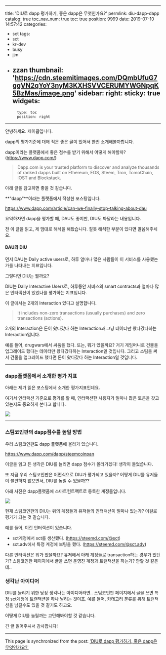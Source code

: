 
---
title: 'DIU로 dapp 평가하기, 좋은 dapp은 무엇인가요?'
permlink: diu-dapp-dapp
catalog: true
toc_nav_num: true
toc: true
position: 9999
date: 2019-07-10 14:57:42
categories:
- sct
tags:
- sct
- kr-dev
- busy
- jjm
- zzan
thumbnail: 'https://cdn.steemitimages.com/DQmbUfuG7ggVN2qYoY3nyM3KXHSVVCERUMYWGNpqK5BzMas/image.png'
sidebar:
    right:
        sticky: true
widgets:
    -
        type: toc
        position: right
---


안녕하세요. 제이콥입니다.

dapp의 평가기준에 대해 적은 좋은 글이 있어서 한번 소개해볼까합니다.

dapp이라는 플랫폼에서 좋은 점수를 받기 위해서 어떻게 해야할까?
(https://www.dapp.com/)
> Dapp.com is your trusted platform to discover and analyze thousands of ranked dapps built on Ethereum, EOS, Steem, Tron, TomoChain, IOST and Blockstack.

아래 글을 참고하면 좋을 것 같습니다.

 **"dapp"**이라는 플랫폼에서 작성한 포스팅입니다.

https://www.dapp.com/article/can-we-finally-stop-talking-about-dau

요약하자면 dapp을 평가할 때, DAU도 좋지만, DIU도 봐달라는 내용입니다.

전 이 글을 읽고, 제 맘대로 해석을 해봤습니다. 잘못 해석한 부분이 있다면 말씀해주세요.


#### DAU와 DIU

먼저 DAU는 Daily active users로, 하루 얼마나 많은 사람들이 이 서비스를 사용했는가를 나타내는 지표입니다.

그렇다면 DIU는 뭘까요?

DIU는 Daily Interactive Users로, 하루동안 서비스의 smart contracts과 얼마나 많은 인터랙션이 있었나를 평가하는 지표입니다.

이 글에서는 2개의 Interaction 있다고 설명합니다.
> It  includes non-zero transactions (usually purchases) and zero transactions (actions).

2개의 Interaction은 돈이 왔다갔다 하는 Interaction과 그냥 데이터만 왔다갔다하는 Interaction입니다.

예를 들어, drugwars에서 싸움을 했다. 또는, 뭐가 있을까요? 거기 게임머니로 건물을 업그레이드 했다는 데이터만 왔다갔다하는 Interaction일 것입니다. 그리고 스팀을 써서 건물을 업그레이드 했다면 돈이 왔다갔다 하는 Interaction일 것입니다.

---

### dapp플랫폼에서 소개한 평가 지표

아래는 제가 읽은 포스팅에서 소개한 평가지표인데요.

여기서 인터랙션 기준으로 평가를 할 때,  인터랙션한 사용자가 얼마나 많은 토큰을 갖고 있는지도 중요하게 본다고 합니다.

![](https://cdn.steemitimages.com/DQmbUfuG7ggVN2qYoY3nyM3KXHSVVCERUMYWGNpqK5BzMas/image.png)

---

### 스팀코인판의 dapp점수를 높일 방법

우리 스팀코인판도 dapp 플랫폼에 올라가 있습니다.

https://www.dapp.com/dapp/steemcoinpan

이글을 읽고 든 생각은 DIU를 늘리면 dapp 점수가 올라가겠다! 생각이 들었씁니다.

또  지금 우리 스팀코인판은 어떤식으로 DIU가 평가되고 있을까? 어떻게 DIU를 유저들이 불편하지 않으면서, DIU를 높일 수 있을까??

아래 사진은 dapp플랫폼에 스마트컨트랙트로 등록한 계정들입니다.

![](https://cdn.steemitimages.com/DQmarAwtxfc8fbQmD1MJ4YG6LyVjgbS2MFJa8dnwf245YMF/image.png)


현재 스팀코인판의 DIU는 위의 계정들과 유저들의 인터랙션이 얼마나 있는가? 
이걸로 평가가 되는 것 같습니다.

예를 들어, 이런 인터랙션이 있습니다.

* sct계정에서 sct를 생산했다. (https://steemd.com/@sct)
* sct.adv에서 특정 계정에 보팅을 했다. (https://steemd.com/@sct.adv)

다른 인터랙션은 뭐가 있을까요?
유저에서 아래 계정들로 transaction하는 경우가 있던가?
스팀코인판 페이지에서 글을 쓰면 운영진 계정과 트랜잭션을 하는가? 안할 것 같은데..


### 생각난 아이디어

DIU를 늘리기 위한 당장 생각나는 아이디어라면..
스팀코인판 페이지에서 글을 쓰면 특정 sct계정에 트랜잭션을 하나 날리는 것이죠.
예를 들어, 카테고리 분류를 위해 트랜잭션을 남길수도 있을 것 같기도 하고요.

어떻게 DIU를 늘릴까는 고민해봐야할 것 같습니다.

긴 글 읽어주셔서 감사합니다!

- - -

This page is synchronized from the post: ['DIU로 dapp 평가하기, 좋은 dapp은 무엇인가요?'](https://steemit.com/@jacobyu/diu-dapp-dapp)
